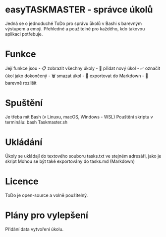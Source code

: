 # easyTASKMASTER - správce úkolů

Jedná se o jednoduché ToDo pro správu ůkolů v Bashi s barevným výstupem a emoji.
Přehledné a použitelné pro každého, kdo takovou aplikaci potřebuje.

# Funkce
Její funkce jsou    - 📋 zobrazit všechny úkoly
                    - 📝 přidat nový úkol
                    - ✅ označit úkol jako dokončený
                    - 🗑️ smazat úkol
                    - 🚀 exportovat do Markdown
                    - 🌈 barevně rozlišit

# Spuštění 
Je třeba mít Bash (v Linuxu, macOS, Windows - WSL)
Pouštění skriptu v terminálu: bash Taskmaster.sh

# Ukládání
Úkoly se ukládají do textového souboru tasks.txt ve stejném adresáři, jako je skript
Mohou se být také exportovány do tasks.md (Markdown)


# Licence
ToDo je open-source a volně použitelný.

# Plány pro vylepšení
Přidání data vytvoření úkolu.
